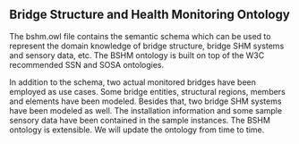 ## Bridge Structure and Health Monitoring Ontology  

The bshm.owl file contains the semantic schema which can be used to represent the domain knowledge of bridge structure, bridge SHM systems and sensory data, etc. The BSHM ontology is built on top of the W3C recommended SSN and SOSA ontologies.  

In addition to the schema, two actual monitored bridges have been employed as use cases. Some bridge entities, structural regions, members and elements have been modeled. Besides that, two bridge SHM systems have been modeled as well. The installation information and some sample sensory data have been contained in the sample instances.
The BSHM ontology is extensible. We will update the ontology from time to time. 
